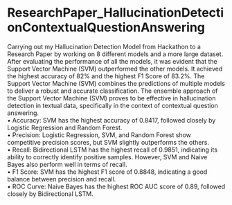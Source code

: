 # ResearchPaper_HallucinationDetectionContextualQuestionAnswering
Carrying out my Hallucination Detection Model from Hackathon to a Research Paper by working on 8 different models and a more large dataset.<br>
After evaluating the performance of all the models, it was evident that the Support Vector Machine (SVM) outperformed the other models. It achieved the highest accuracy of 82% and the highest F1 Score of 83.2%. The Support Vector Machine (SVM) combines the predictions of multiple models to deliver a robust and accurate classification. The ensemble approach of the Support Vector Machine (SVM) proves to be effective in hallucination detection in textual data, specifically in the context of contextual question answering.<br>
• Accuracy: SVM has the highest accuracy of 0.8417, followed closely by Logistic Regression and Random Forest.<br>
• Precision: Logistic Regression, SVM, and Random Forest show competitive precision scores, but SVM slightly outperforms the others.<br>
• Recall: Bidirectional LSTM has the highest recall of 0.9851, indicating its ability to correctly identify positive samples. However, SVM and Naive Bayes also perform well in terms of recall.<br>
• F1 Score: SVM has the highest F1 score of 0.8848, indicating a good balance between precision and recall.<br>
• ROC Curve: Naive Bayes has the highest ROC AUC score of 0.89, followed closely by Bidirectional LSTM.<br>
